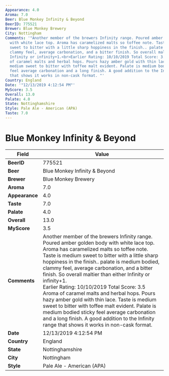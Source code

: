 ```yaml
---
Appearance: 4.0
Aroma: 7.0
Beer: Blue Monkey Infinity & Beyond
BeerID: 775521
Brewer: Blue Monkey Brewery
City: Nottingham
Comments: '"Another member of the brewers Infinity range. Poured amber golden body
  with white lace top. Aroma has caramelized malts so toffee note. Taste is medium
  sweet to bitter with a little sharp hoppiness in the finish.. palate is medium bodied,
  clammy feel, average carbonation, and a bitter finish. So overall maltier than either
  Infinity or infinity+1.<br>Earlier Rating: 10/10/2019 Total Score: 3.5<br>Aroma
  of caramel malts and herbal hops. Pours hazy amber gold with thin lace. Taste is
  medium sweet to bitter with toffee malt evident. Palate is medium bodied sticky
  feel average carbonation and a long finish. A good addition to the Infinity range
  that shows it works in non-cask format. "'
Country: England
Date: '"12/13/2019 4:12:54 PM"'
MyScore: 3.5
Overall: 13.0
Palate: 4.0
State: Nottinghamshire
Style: Pale Ale - American (APA)
Taste: 7.0
---
```


# Blue Monkey Infinity & Beyond

| Field         | Value |
|---------------|-------|
| **BeerID** | 775521 |
| **Beer** | Blue Monkey Infinity & Beyond |
| **Brewer** | Blue Monkey Brewery |
| **Aroma** | 7.0 |
| **Appearance** | 4.0 |
| **Taste** | 7.0 |
| **Palate** | 4.0 |
| **Overall** | 13.0 |
| **MyScore** | 3.5 |
| **Comments** | Another member of the brewers Infinity range. Poured amber golden body with white lace top. Aroma has caramelized malts so toffee note. Taste is medium sweet to bitter with a little sharp hoppiness in the finish.. palate is medium bodied, clammy feel, average carbonation, and a bitter finish. So overall maltier than either Infinity or infinity+1.<br>Earlier Rating: 10/10/2019 Total Score: 3.5<br>Aroma of caramel malts and herbal hops. Pours hazy amber gold with thin lace. Taste is medium sweet to bitter with toffee malt evident. Palate is medium bodied sticky feel average carbonation and a long finish. A good addition to the Infinity range that shows it works in non-cask format.  |
| **Date** | 12/13/2019 4:12:54 PM |
| **Country** | England |
| **State** | Nottinghamshire |
| **City** | Nottingham |
| **Style** | Pale Ale - American (APA) |
